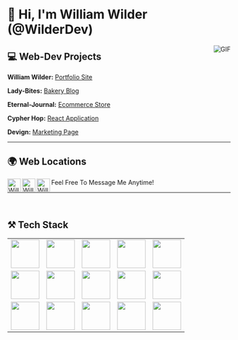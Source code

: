 # 👋 Hi, I'm William Wilder (@WilderDev)

<img align="right" alt="GIF" src="https://i.pinimg.com/originals/e4/26/70/e426702edf874b181aced1e2fa5c6cde.gif" />


## 💻 Web-Dev Projects

**William Wilder:** [Portfolio Site](https://github.com/WilderDev/Will_Wilder-Web_Dev)

**Lady-Bites:** [Bakery Blog](https://github.com/WilderDev/Lady-Bites_Blog)

**Eternal-Journal:** [Ecommerce Store](https://github.com/WilderDev/eternal-journal-ecommerce-PWA)

**Cypher Hop:** [React Application](https://github.com/WilderDev/Cypher-Hop)

**Devign:** [Marketing Page](https://github.com/WilderDev/Devign)

---

## 🌍 Web Locations 
[<img align="left" alt="William Wilder Github Link" width="30px" src="https://cdn.jsdelivr.net/npm/simple-icons@3.13.0/icons/github.svg" />](https://www.willwilder.com)
[<img align="left" alt="William Wilder LinkedIn Link" width="30px" src="https://cdn.jsdelivr.net/npm/simple-icons@v3/icons/linkedin.svg" />](www.linkedin.com/in/william-wilder-web-dev)
[<img align="left" alt="William Wilder Email Link" width="30px" src="https://cdn.jsdelivr.net/npm/simple-icons@3.13.0/icons/minutemailer.svg" />](mailto:WilliamJohnWilder@outlook.com)

Feel Free To Message Me Anytime!

-----

<br>

## ⚒ Tech Stack

<table>
  <tbody>
    <tr valign="center">
      <td width="20%" align="center">
        <img height="64px" src="https://cdn.svgporn.com/logos/gatsby.svg">
      </td>
      <td width="20%" align="center">
        <img height="64px" src="https://cdn.svgporn.com/logos/html-5.svg">
      </td>
      <td width="20%" align="center">
        <img height="64px" src="https://cdn.svgporn.com/logos/css-3.svg">
      </td>
            <td width="20%" align="center">
        <img height="64px" src="https://cdn.svgporn.com/logos/javascript.svg">
      </td>
      <td width="20%" align="center">
        <img height="64px" src="https://cdn.svgporn.com/logos/sass.svg">
      </td>
    </tr>
    <tr valign="center">
      <td width="20%" align="center">
        <img height="64px" src="https://cdn.svgporn.com/logos/react.svg">
      </td>
      <td width="20%" align="center">
        <img height="64px" src="https://cdn.svgporn.com/logos/nextjs.svg">
      </td>
      <td width="20%" align="center">
        <img height="64px" src="https://cdn.svgporn.com/logos/git-icon.svg">
      </td>
      <td width="20%" align="center">
        <img height="64px" src="https://cdn.svgporn.com/logos/visual-studio-code.svg">
      </td>
      <td width="20%" align="center">
        <img height="64px" src="https://cdn.svgporn.com/logos/mongodb.svg">
      </td>
    </tr>
    <tr valign="center">
      <td width="20%" align="center">
        <img height="64px" src="https://cdn.svgporn.com/logos/nodejs.svg">
      </td>
      <td width="20%" align="center">
        <img height="64px" src="https://cdn.svgporn.com/logos/graphql.svg">
      </td>
      <td width="20%" align="center">
        <img height="64px" src="https://cdn.svgporn.com/logos/typescript.svg">
      </td>
      <td width="20%" align="center">
        <img height="64px" src="https://cdn.svgporn.com/logos/postgresql.svg">
      </td>
      <td width="20%" align="center">
        <img height="64px" src="https://cdn.svgporn.com/logos/netlify.svg">
      </td>
    </tr>
  </tbody>
</table>


<!--- ### Check out My Blog Posts
https://github.com/Souravdey777/Github-Cards-External-Blogs --->

